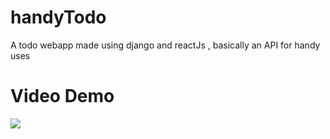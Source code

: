 # handyTodo
A todo  webapp made using django and reactJs , basically an API for handy uses

# Video Demo

![](todo-demo.gif)
